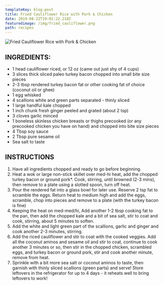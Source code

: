 ```yaml
---
templateKey: blog-post
title: Fried Cauliflower Rice with Pork & Chicken
date: 2019-08-22T19:01:22.218Z
featuredimage: /img/fried_cauliflower.png
path: recipes
---
```

![Fried Cauliflower Rice with Pork & Chicken](/img/fried_cauliflower.png)

## INGREDIENTS:

* 1 head cauliflower riced, or 12 oz (came out just shy of 4 cups)
* 3 slices thick sliced paleo turkey bacon chopped into small bite size pieces
* 2-3 tbsp rendered turkey bacon fat or other cooking fat of choice (coconut oil or ghee)
* 1 egg whisked
* 4 scallions white and green parts separated - thinly sliced
* 1 large handful kale chopped
* 1 inch chunk fresh ginger peeled and grated (about 2 tsp)
* 3 cloves garlic minced
* 1 boneless skinless chicken breasts or thighs precooked (or any precooked chicken you have on hand) and chopped into bite size pieces
* 4 Tbsp soy sauce
* 2 Tbsp pure sesame oil
* Sea salt to taste

## INSTRUCTIONS

1. Have all ingredients chopped and ready to go before beginning.
2. Heat a wok or large non-stick skillet over med-hi heat, add the chopped turkey bacon or ground pork*. Cook, stirring, until browned (2-3 mins), then remove to a plate using a slotted spoon, turn off heat.
3. Pour the rendered fat into a glass bowl for later use. Reserve 2 tsp fat to scramble the eggs. Return heat to medium high and add the eggs, scramble, chop into pieces and remove to a plate (with the turkey bacon is fine)
4. Keeping the heat on med-med/hi, Add another 1-2 tbsp cooking fat to the pan, then add the chopped kale and a bit of sea salt, stir to coat and cook, stirring, about 5 minutes to soften.
5. Add the white and light green part of the scallions, garlic and ginger and cook another 2-3 minutes, stirring.
6. Add the riced cauliflower and stir to coat with the cooked veggies. Add all the coconut aminos and sesame oil and stir to coat, continue to cook another 3 minutes or so, then stir in the chopped chicken, scrambled eggs, and turkey bacon or ground pork, stir and cook another minute, remove from heat.
7. Sprinkle with a bit more sea salt or coconut aminos to taste, then garnish with thinly sliced scallions (green parts) and serve! Store leftovers in the refrigerator for up to 4 days - it reheats well to bring leftovers to work!
